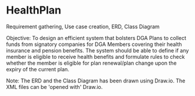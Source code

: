# HealthPlan
Requirement gathering, Use case creation, ERD, Class Diagram

Objective: To design an efficient system that bolsters DGA Plans to collect funds from signatory companies for DGA Members 
covering their health insurance and pension benefits. The system should be able to define if any member is eligible to receive 
health benefits and formulate rules to check whether the member is eligible for plan renewal/plan change upon the expiry of 
the current plan.

Note: The ERD and the Class Diagram has been drawn using Draw.io. The XML files can be 'opened with' Draw.io.
